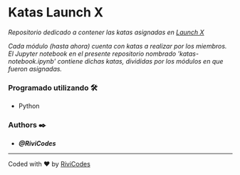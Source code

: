 # Katas Launch X

_Repositorio dedicado a contener las katas asignadas en [Launch X](https://github.com/LaunchX-InnovaccionVirtual)_

_Cada módulo (hasta ahora) cuenta con katas a realizar por los miembros. El Jupyter notebook en el presente repositorio nombrado 'katas-notebook.ipynb' contiene dichas katas, divididas por los módulos en que fueron asignadas._

### Programado utilizando 🛠️

* Python

### Authors ✒️

* ***@RiviCodes***

---

Coded with ❤️ by [RiviCodes](https://github.com/RiviCodes)
